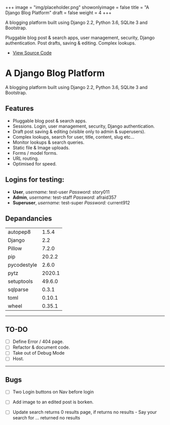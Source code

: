 +++
image = "img/placeholder.png"
showonlyimage = false
title = "A Django Blog Platform"
draft = false
weight = 4
+++

A blogging platform built using Django 2.2, Python 3.6, SQLite 3 and Bootstrap.

Pluggable blog post & search apps, user management, security, Django authentication. Post drafts, saving & editing. Complex lookups.
<!--more-->

- [View Source Code](https://github.com/andybyers21/django-blog-platform)

# A Django Blog Platform

A blogging platform built using Django 2.2, Python 3.6, SQLite 3 and Bootstrap. 

## Features

- Pluggable blog post & search apps.
- Sessions. Login, user management, security, Django authentication.
- Draft post saving & editing (visible only to admin & superusers).
- Complex lookups, search for user, title, content, slug etc…
- Monitor lookups & search queries.
- Static file & Image uploads.
- Forms / model forms.
- URL routing.
- Optimised for speed.

## Logins for testing:

- **User**, *username:* test-user *Password:* story011
- **Admin**, *username:* test-staff *Password:* afraid357
- **Superuser**, *username:* test-super *Password:* current912

## Depandancies

|||
|----|----|
autopep8 |   1.5.4
Django   |   2.2
Pillow   |   7.2.0
pip      |   20.2.2
pycodestyle  | 2.6.0
pytz     |    2020.1
setuptools  |  49.6.0
sqlparse    |  0.3.1
toml        |  0.10.1
wheel       |  0.35.1

---

## TO-DO

- [ ] Define Error / 404 page.
- [ ] Refactor & document code.
- [ ] Take out of Debug Mode
- [ ] Host.

---

## Bugs

- [ ] Two Login buttons on Nav before login
- [ ] Add image to an edited post is borken.
- [ ] Update search returns 0 results page, if returns no results - Say your search for … returned no results

